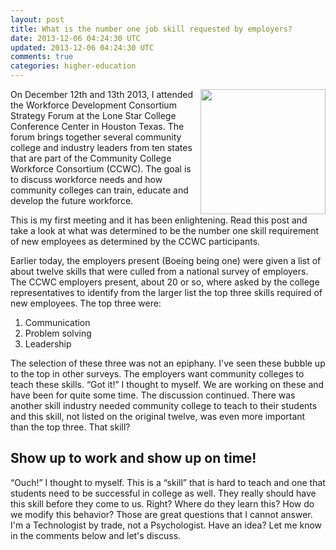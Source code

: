 ```yaml
---           
layout: post
title: What is the number one job skill requested by employers?
date: 2013-12-06 04:24:30 UTC
updated: 2013-12-06 04:24:30 UTC
comments: true
categories: higher-education
---
```


<img src="https://lh4.googleusercontent.com/-oo72t0hV8oA/UqFOAadtXfI/AAAAAAABNVY/1oQuEMPCHac/%25255BUNSET%25255D.jpg" width="200" align="right" />On December 12th and 13th 2013, I attended the Workforce Development Consortium Strategy Forum at the Lone Star College Conference Center in Houston Texas. The forum brings together several community college and industry leaders from ten states that are part of the Community College Workforce Consortium (CCWC). The goal is to discuss workforce needs and how community colleges can train, educate and develop the future workforce.

This is my first meeting and it has been enlightening. Read this post and take a look at what was determined to be the number one skill requirement of new employees as determined by the CCWC participants.

Earlier today, the employers present (Boeing being one) were given a list of about twelve skills that were culled from a national survey of employers. The CCWC employers present, about 20 or so, where asked by the college representatives to identify from the larger list the top three skills required of new employees. The top three were:

1. Communication
2. Problem solving
3. Leadership

The selection of these three was not an epiphany. I've seen these bubble up to the top in other surveys. The employers want community colleges to teach these skills. “Got it!” I thought to myself. We are working on these and have been for quite some time. The discussion continued. There was another skill industry needed community college to teach to their students and this skill, not listed on the original twelve, was even more important than the top three. That skill?

## Show up to work and show up on time!

“Ouch!” I thought to myself. This is a “skill” that is hard to teach and one that students need to be successful in college as well. They really should have this skill before they come to us. Right? Where do they learn this? How do we modify this behavior? Those are great questions that I cannot answer. I'm a Technologist by trade, not a Psychologist. Have an idea? Let me know in the comments below and let's discuss.